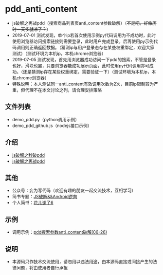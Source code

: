 # pdd_anti_content
- js破解之再战pdd（搜索商品列表页anti_content参数破解）（~~不是吧，好像历时一天多就凉了？~~）
- 2019-07-01 测试发现，单个ip若首次使用示例py代码调用为不成功时，此时使用浏览器访问搜索链接则需要登录，此时用户完成登录，后再使用py示例代码调用则正确返回数据。（猜测ip与用户登录态存在某些权重绑定，欢迎大家测试）（测试环境为本机ip，本机chrome浏览器）
- 2019-07-05 测试发现，首先用浏览器成功访问一下pdd的搜索，不管是登录也好，滑块也罢，只要浏览器能成功展示页面，此时使用py代码调用亦可成功。（还是猜测ip存在某些权重绑定，需要验证一下）（测试环境为本机ip，本机chrome浏览器）
- 特殊说明：本人测试同一anti_content有效调用次数为2次，目前ip限制较为严重，但代理不在本文讨论之列，请合理安排策略

## 文件列表

- demo_pdd.py（python调用示例）
- demo_pdd_github.js（nodejs接口示例）

## 介绍

- [js破解之秒破pdd](https://mp.weixin.qq.com/s/kj6RPBPdt8pyoSHzXQm87A)
- [js破解之再战pdd](https://mp.weixin.qq.com/s/jWquj66gZtamX25t6pNHlw)

## 其他

- 公众号：妄为写代码（欢迎有趣的朋友一起交流技术，互相学习）
- 简书专题：[JS破解&&Android逆向](https://www.jianshu.com/c/2b5f41371ebf)
- 个人简书：[花儿谢了6](https://www.jianshu.com/u/a26f80937a28)

## 示例

- 调用示例：[pdd搜索参数anti_content破解(06-26)](https://www.jianshu.com/p/58039dc72de8)

## 说明

- 本源码只作技术交流使用，请勿用以违法用途，由本源码直接或间接产生的法律问题，将由使用者自行承担
